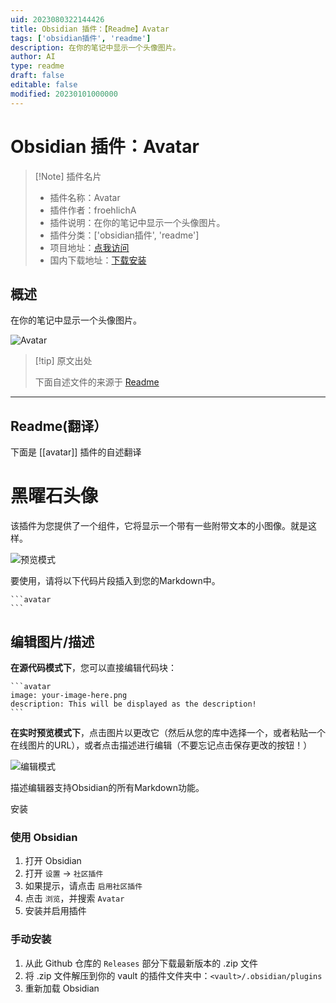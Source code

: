 ```yaml
---
uid: 2023080322144426
title: Obsidian 插件：【Readme】Avatar
tags: ['obsidian插件', 'readme']
description: 在你的笔记中显示一个头像图片。
author: AI
type: readme
draft: false
editable: false
modified: 20230101000000
---
```


# Obsidian 插件：Avatar

> [!Note] 插件名片
> - 插件名称：Avatar
> - 插件作者：froehlichA
> - 插件说明：在你的笔记中显示一个头像图片。
> - 插件分类：['obsidian插件', 'readme']
> - 项目地址：[点我访问](https://github.com/froehlichA/obsidian-avatar)
> - 国内下载地址：[下载安装](https://pkmer.cn/products/plugin/pluginMarket/?avatar)

## 概述

在你的笔记中显示一个头像图片。

![Avatar](https://cdn.pkmer.cn/covers/avatar.png!pkmer)

> [!tip] 原文出处
> 
>下面自述文件的来源于 [Readme](https://ghproxy.net/https://raw.githubusercontent.com/froehlichA/obsidian-avatar/master/README.md)
> 

---

## Readme(翻译）

下面是 [[avatar]] 插件的自述翻译


# 黑曜石头像

该插件为您提供了一个组件，它将显示一个带有一些附带文本的小图像。就是这样。

![预览模式](./docs/avatar_preview.PNG)

要使用，请将以下代码片段插入到您的Markdown中。

````
```avatar
```
````

## 编辑图片/描述

**在源代码模式下**，您可以直接编辑代码块：

````
```avatar
image: your-image-here.png
description: This will be displayed as the description!
```
````

**在实时预览模式下**，点击图片以更改它（然后从您的库中选择一个，或者粘贴一个在线图片的URL），或者点击描述进行编辑（不要忘记点击保存更改的按钮！）

![编辑模式](./docs/avatar_edit.PNG)

描述编辑器支持Obsidian的所有Markdown功能。

安装

### 使用 Obsidian

1. 打开 Obsidian
2. 打开 `设置` -> `社区插件`
3. 如果提示，请点击 `启用社区插件`
4. 点击 `浏览`，并搜索 `Avatar`
6. 安装并启用插件

### 手动安装

1. 从此 Github 仓库的 `Releases` 部分下载最新版本的 .zip 文件
2. 将 .zip 文件解压到你的 vault 的插件文件夹中：`<vault>/.obsidian/plugins`
3. 重新加载 Obsidian



